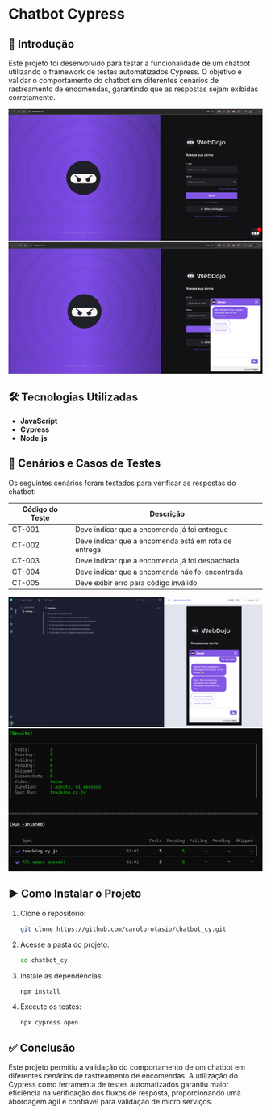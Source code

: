 # Chatbot Cypress

## 🚀 Introdução
Este projeto foi desenvolvido para testar a funcionalidade de um chatbot utilizando o framework de testes automatizados Cypress. O objetivo é validar o comportamento do chatbot em diferentes cenários de rastreamento de encomendas, garantindo que as respostas sejam exibidas corretamente.

<img src="https://github.com/carolprotasio/chatbot_cy/blob/main/landing_page.png" alt="web" width="600"/>
<img src="https://github.com/carolprotasio/chatbot_cy/blob/main/sensei.png" alt="web" width="600"/>

## 🛠️ Tecnologias Utilizadas
- **JavaScript**
- **Cypress**
- **Node.js**

## 🧪 Cenários e Casos de Testes
Os seguintes cenários foram testados para verificar as respostas do chatbot:

| Código do Teste | Descrição                                    |                                           
|----------------|-----------------------------------------------|
| CT-001        | Deve indicar que a encomenda já foi entregue   | 
| CT-002        | Deve indicar que a encomenda está em rota de entrega | 
| CT-003        | Deve indicar que a encomenda já foi despachada | 
| CT-004        | Deve indicar que a encomenda não foi encontrada |
| CT-005        | Deve exibir erro para código inválido           | 

<img src="https://github.com/carolprotasio/chatbot_cy/blob/main/cy_ui.png" alt="web" width="600"/>
<img src="https://github.com/carolprotasio/chatbot_cy/blob/main/cy_cli.png" alt="web" width="600"/>

## ▶️ Como Instalar o Projeto
1. Clone o repositório:
   ```bash
   git clone https://github.com/carolprotasio/chatbot_cy.git
   ```
2. Acesse a pasta do projeto:
   ```bash
   cd chatbot_cy
   ```
3. Instale as dependências:
   ```bash
   npm install
   ```
4. Execute os testes:
   ```bash
   npx cypress open
   ```

## ✅ Conclusão
Este projeto permitiu a validação do comportamento de um chatbot em diferentes cenários de rastreamento de encomendas. A utilização do Cypress como ferramenta de testes automatizados garantiu maior eficiência na verificação dos fluxos de resposta, proporcionando uma abordagem ágil e confiável para validação de micro serviços.
